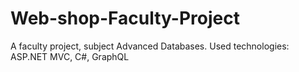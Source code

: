 # Web-shop-Faculty-Project

A faculty project, subject Advanced Databases.
Used technologies: ASP.NET MVC, C#, GraphQL

